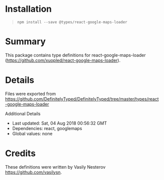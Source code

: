 # Installation
> `npm install --save @types/react-google-maps-loader`

# Summary
This package contains type definitions for react-google-maps-loader (https://github.com/xuopled/react-google-maps-loader).

# Details
Files were exported from https://github.com/DefinitelyTyped/DefinitelyTyped/tree/master/types/react-google-maps-loader

Additional Details
 * Last updated: Sat, 04 Aug 2018 00:56:32 GMT
 * Dependencies: react, googlemaps
 * Global values: none

# Credits
These definitions were written by Vasily Nesterov <https://github.com/vasilysn>.

